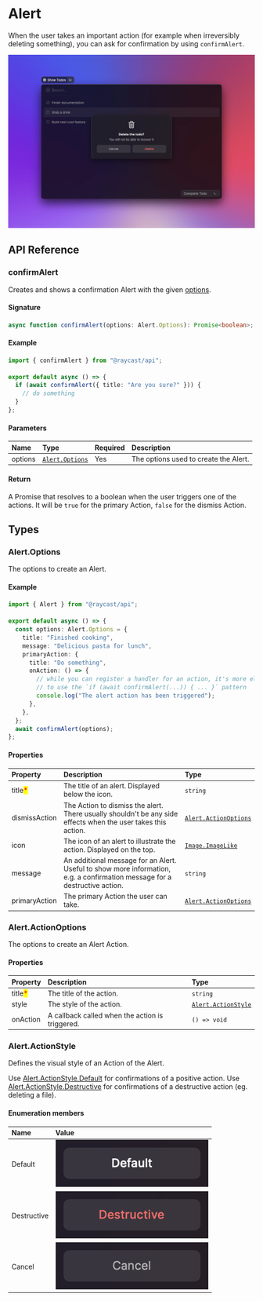 # Alert

When the user takes an important action (for example when irreversibly deleting something), you can ask for confirmation by using `confirmAlert`.

![](../../.gitbook/assets/alert.png)

## API Reference

### confirmAlert

Creates and shows a confirmation Alert with the given [options](#alert.options).

#### Signature

```typescript
async function confirmAlert(options: Alert.Options): Promise<boolean>;
```

#### Example

```typescript
import { confirmAlert } from "@raycast/api";

export default async () => {
  if (await confirmAlert({ title: "Are you sure?" })) {
    // do something
  }
};
```

#### Parameters

| Name    | Type                                         | Required | Description                           |
| :------ | :------------------------------------------- | :------- | :------------------------------------ |
| options | <code>[Alert.Options](#alert.options)</code> | Yes      | The options used to create the Alert. |

#### Return

A Promise that resolves to a boolean when the user triggers one of the actions.
It will be `true` for the primary Action, `false` for the dismiss Action.

## Types

### Alert.Options

The options to create an Alert.

#### Example

```typescript
import { Alert } from "@raycast/api";

export default async () => {
  const options: Alert.Options = {
    title: "Finished cooking",
    message: "Delicious pasta for lunch",
    primaryAction: {
      title: "Do something",
      onAction: () => {
        // while you can register a handler for an action, it's more elegant
        // to use the `if (await confirmAlert(...)) { ... }` pattern
        console.log("The alert action has been triggered");
      },
    },
  };
  await confirmAlert(options);
};
```

#### Properties

| Property | Description | Type |
| :--- | :--- | :--- |
| title<mark style="color:red;">*</mark> | The title of an alert. Displayed below the icon. | <code>string</code> |
| dismissAction | The Action to dismiss the alert. There usually shouldn't be any side effects when the user takes this action. | <code>[Alert.ActionOptions](alert.md#alert.actionoptions)</code> |
| icon | The icon of an alert to illustrate the action. Displayed on the top. | <code>[Image.ImageLike](../user-interface/icons-and-images.md#image.imagelike)</code> |
| message | An additional message for an Alert. Useful to show more information, e.g. a confirmation message for a destructive action. | <code>string</code> |
| primaryAction | The primary Action the user can take. | <code>[Alert.ActionOptions](alert.md#alert.actionoptions)</code> |

### Alert.ActionOptions

The options to create an Alert Action.

#### Properties

| Property | Description | Type |
| :--- | :--- | :--- |
| title<mark style="color:red;">*</mark> | The title of the action. | <code>string</code> |
| style | The style of the action. | <code>[Alert.ActionStyle](alert.md#alert.actionstyle)</code> |
| onAction | A callback called when the action is triggered. | <code>() => void</code> |

### Alert.ActionStyle

Defines the visual style of an Action of the Alert.

Use [Alert.ActionStyle.Default](#alert.actionstyle) for confirmations of a positive action.
Use [Alert.ActionStyle.Destructive](#alert.actionstyle) for confirmations of a destructive action (eg. deleting a file).

#### Enumeration members

| Name        | Value                                                   |
| :---------- | :------------------------------------------------------ |
| Default     | ![](../../.gitbook/assets/alert-action-default.png)     |
| Destructive | ![](../../.gitbook/assets/alert-action-destructive.png) |
| Cancel      | ![](../../.gitbook/assets/alert-action-cancel.png)      |
